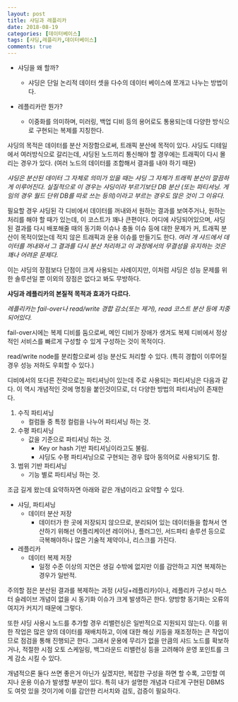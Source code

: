 ```yaml
---
layout: post
title: 샤딩과 레플리카
date: 2018-08-19
categories: [데이터베이스]
tags: [샤딩,레플리카,데이터베이스]
comments: true
---
```


* 샤딩을 왜 할까?
    - 샤딩은 단일 논리적 데이터 셋을 다수의 데이터 베이스에 쪼개고 나누는 방법이다.

* 레플리카란 뭔가?
    - 이중화를 의미하며, 미러링, 백업 디비 등의 용어로도 통용되는데 다양한 방식으로 구현되는 복제를 지칭한다.

샤딩의 목적은 데이터를 분산 저장함으로써, 트래픽 분산에 목적이 있다.
샤딩도 디테일에서 여러방식으로 갈리는데, 샤딩된 노드끼리 통신해야 할 경우에는 트래픽이 다시 몰리는 경우가 있다. (여러 노드의 데이터를 조합해서 결과를 내야 하기 때문)

*샤딩은 분산된 데이터 그 자체로 의미가 있을 때는 샤딩 그 자체가 트래픽 분산이 깔끔하게 이루어진다. 실질적으로 이 경우는 샤딩이라 부르기보단 DB 분산 (또는 파티셔닝. 게임의 경우 월드 단위 DB를 따로 쓰는 등의)이라고 부르는 경우도 많은 것이 그 이유다.*

필요할 경우 샤딩된 각 디비에서 데이터를 꺼내와서 원하는 결과를 보여주거나, 원하는 처리를 해야 할 때가 있는데, 이 코스트가 꽤나 큰편이다. 어디에 샤딩되어있으며, 샤딩된 결과를 다시 배포해줄 때의 동기화 이슈나 충돌 이슈 등에 대한 문제가 커, 트래픽 분산이 목적이었는데 적지 않은 트래픽과 운용 이슈를 만들기도 한다. *여러 개 샤드에서 데이터를 꺼내와서 그 결과를 다시 분산 처리하고 이 과정에서의 무결성을 유지하는 것은 꽤나 어려운 문제다.*

이는 샤딩의 장점보다 단점이 크게 사용되는 사례이지만, 이처럼 샤딩은 성능 문제를 위한 솔루션일 뿐 이외의 장점은 없다고 봐도 무방하다.

**샤딩과 레플리카의 본질적 목적과 효과가 다르다.**

*레플리카는 fail-over나 read/write 경합 감소(또는 제거), read 코스트 분산 등에 치중되어있다.*

fail-over시에는 복제 디비를 둠으로써, 메인 디비가 장애가 생겨도 복제 디비에서 정상적인 서비스를 빠르게 구성할 수 있게 구성하는 것이 목적이다.

read/write node를 분리함으로써 성능 분산도 처리할 수 있다. (특히 경합이 이루어질 경우 성능 저하도 우회할 수 있다.)


디비에서의 또다른 전략으로는 파티셔닝이 있는데 주로 사용되는 파티셔닝은 다음과 같다.
이 역시 개념적인 것에 명칭을 붙인것이므로, 더 다양한 방법의 파티셔닝이 존재한다.

1. 수직 파티셔닝
    * 컬럼들 중 특정 컬럼을 나누어 파티셔닝 하는 것.
2. 수평 파티셔닝
    * 값을 기준으로 파티셔닝 하는 것.
        * Key or hash 기반 파티셔닝이라고도 불림.
        * 샤딩도 수평 파티셔닝으로 구현되는 경우 많아 동의어로 사용되기도 함.
3. 범위 기반 파티셔닝
    * 기능 별로 파티셔닝 하는 것.

조금 길게 왔는데 요약하자면 아래와 같은 개념이라고 요약할 수 있다.

* 샤딩, 파티셔닝
	* 데이터 분산 저장
		* 데이터가 한 곳에 저장되지 않으므로, 분리되어 있는 데이터들을 합쳐서 연산하기 위해선 어플리케이션 레이어나, 플러그인, 서드파티 솔루션 등으로 극복해야하나 많은 기술적 제약이나, 리스크를 가진다.
* 레플리카
	* 데이터 복제 저장
		* 일정 수준 이상의 지연은 생길 수밖에 없지만 이를 감안하고 지연 복제하는 경우가 일반적.

주의할 점은 분산된 결과를 복제하는 과정 (샤딩+레플리카)이나, 레플리카 구성시 마스터 슬레이브 개념이 없을 시 동기화 이슈가 크게 발생하곤 한다. 양방향 동기화는 오류의 여지가 커지기 때문에 그렇다.

또한 샤딩 사용시 노드를 추가할 경우 리밸런싱은 일반적으로 지원되지 않는다.
이를 위한 작업은 많은 양의 데이터를 재배치하고, 이에 대한 해싱 키등을 재조정하는 큰 작업이므로 점검을 통해 진행되곤 한다.
그래서 운용에 무리가 없을 만큼의 샤드 노드를 확보하거나, 적절한 시점 오토 스케일링, 백그라운드 리밸런싱 등을 고려해야 운영 포인트를 크게 감소 시킬 수 있다.

개념적으론 둘다 쓰면 좋은거 아닌가 싶겠지만, 복잡한 구성을 하면 할 수록, 고민할 여지나 운용 이슈가 발생할 부분이 있다.
특히 내가 설명한 개념과 다르게 구현된 DBMS도 여럿 있을 것이기에 이를 감안한 리서치와 검토, 검증이 필요하다.